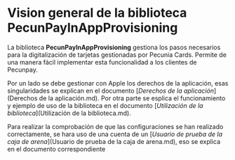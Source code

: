# Vision general de la biblioteca PecunPayInAppProvisioning

La biblioteca **PecunPayInAppProvisioning** gestiona los pasos necesarios para la digitalización de tarjetas gestionadas por Pecunia Cards. Permite de una manera fácil implementar esta funcionalidad a los clientes de Pecunpay.

Por un lado se debe gestionar con Apple los derechos de la aplicación, esas singularidades se explican en el documento [*Derechos de la aplicación*](Derechos de la aplicación.md). Por otra parte se esplica el funcionamiento y ejemplo de uso de la biblioteca en el documento [*Utilización de la biblioteca*](Utilización de la biblioteca.md).

Para realizar la comprobación de que las configuraciones se han realizado correctamente, se hara uso de una cuenta de un [*Usuario de prueba de la caja de arena*](Usuario de prueba de la caja de arena.md), eso se explica en el documento correspondiente
